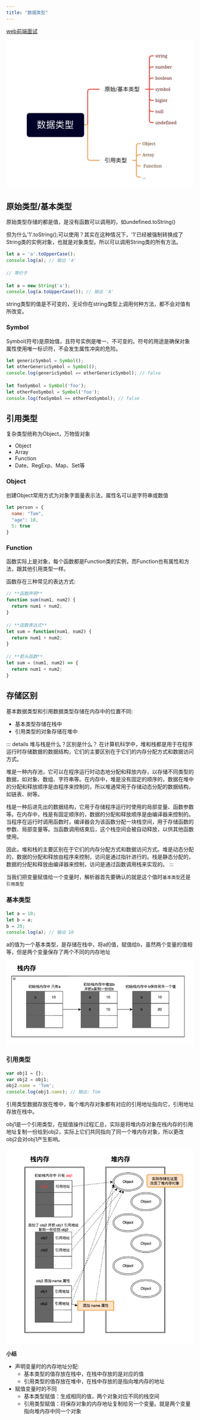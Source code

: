 ```yaml
---
title: "数据类型"
---
```


[web前端面试](https://vue3js.cn/interview/JavaScript/data_type.html#%E4%BA%8C%E3%80%81%E5%BC%95%E7%94%A8%E7%B1%BB%E5%9E%8B)

![data_type](./images/data_type.png)

## 原始类型/基本类型

原始类型存储的都是值，是没有函数可以调用的，如<span class="e-1">undefined.toString()</span>

但为什么<span class="e-1">'1'.toString();</span>可以使用？其实在这种情况下，<span class="e-1">'1'</span>已经被强制转换成了<span class="e-1">String</span>类的实例对象，也就是对象类型。所以可以调用<span class="e-1">String</span>类的所有方法。

```js
let a = 'a'.toUpperCase();
console.log(a); // 输出 'A'

// 等价于

let a = new String('a');
console.log(a.toUpperCase()); // 输出 'A'
```

<span class="e-1">string</span>类型的值是不可变的，无论你在<span class="e-1">string</span>类型上调用何种方法，都不会对值有所改变。

### Symbol

<span class="e-1">Symbol(符号)</span>是原始值，且符号实例是<span class="e-1">唯一、不可变的</span>。符号的用途是确保对象属性使用唯一标识符，不会发生属性冲突的危险。

```js
let genericSymbol = Symbol();
let otherGenericSymbol = Symbol();
console.log(genericSymbol == otherGenericSymbol); // false

let fooSymbol = Symbol('foo');
let otherFooSymbol = Symbol('foo');
console.log(fooSymbol == otherFooSymbol); // false
```

## 引用类型

复杂类型统称为<span class="e-1">Object</span>，万物皆对象

- Object
- Array
- Function
- Date、RegExp、Map、Set等

### Object

创建<span class="e-1">Object</span>常用方式为对象字面量表示法，属性名可以是字符串或数值

```js
let person = {
  name: "Tom",
  "age": 18,
  5: true
}
```
### Function

函数实际上是对象，每个函数都是<span class="e-1">Function</span>类的实例，而<span class="e-1">Function</span>也有属性和方法，跟其他引用类型一样。

函数存在三种常见的表达方式:

```js
// **函数声明**
function sum(num1, num2) {
  return num1 + num2;
}

// **函数表达式**
let sum = function(num1, num2) {
  return num1 + num2;
}

// **箭头函数**
let sum = (num1, num2) => {
  return num1 + num2;
}
```

## 存储区别

<span class="e-1">基本数据类型</span>和<span class="e-1">引用数据类型</span>存储在内存中的位置不同:

- 基本类型存储在<span class="e-1">栈</span>中
- 引用类型的对象存储在<span class="e-1">堆</span>中

::: details 堆与栈是什么？区别是什么？
在计算机科学中，堆和栈都是用于在程序运行时存储数据的数据结构，它们的主要区别在于<span class="e-1">它们的内存分配方式和数据访问方式</span>。

堆是一种内存池，它可以在程序运行时动态地分配和释放内存，以存储不同类型的数据，如对象、数组、字符串等。在内存中，堆是没有固定的顺序的，数据在堆中的分配和释放顺序是由程序来控制的，所以堆通常用于存储动态分配的数据结构，如链表、树等。

栈是一种<span class="e-1">后进先出</span>的数据结构，它用于存储程序运行时使用的局部变量、函数参数等。在内存中，栈是有固定顺序的，数据的分配和释放顺序是由编译器来控制的。当程序在运行时调用函数时，编译器会为该函数分配一块栈空间，用于存储函数的参数、局部变量等。当函数调用结束后，这个栈空间会被自动释放，以供其他函数使用。

因此，堆和栈的主要区别在于它们的内存分配方式和数据访问方式。堆是动态分配的，数据的分配和释放由程序来控制，访问是通过指针进行的。栈是静态分配的，数据的分配和释放由编译器来控制，访问是通过函数调用栈来实现的。
:::

当我们把变量赋值给一个变量时，解析器首先要确认的就是这个值时`基本类型`还是`引用类型`

### 基本类型

```js
let a = 10;
let b = a;
b = 20;
console.log(a); // 输出 10
```

<span class="e-1">a</span>的值为一个基本类型，是存储在栈中，将<span class="e-1">a</span>的值，赋值给<span class="e-1">b</span>，虽然两个变量的值相等，但是两个变量保存了两个不同的内存地址

![stack_memory](./images/stack_memory.png)

### 引用类型

```js
var obj1 = {};
var obj2 = obj1;
obj2.name = 'Tom';
console.log(obj1.name); // 输出: Tom
```

引用类型数据存放在堆中，每个堆内存对象都有对应的引用地址指向它，引用地址存放在栈中。

<span class="e-1">obj1</span>是一个引用类型，在赋值操作过程汇总，实际是将堆内存对象在栈内存的引用地址复制一份给到<span class="e-1">obj2</span>，实际上它们共同指向了同一个堆内存对象，所以更改<span class="e-1">obj2</span>会对<span class="e-1">obj1</span>产生影响。

![stack_memory_2](./images/stack_memory_2.png)

**小结**

- 声明变量时的内存地址分配:
  - 基本类型的值存放在栈中，在栈中存放的是对应的值
  - 引用类型的值存放在堆中，在栈中存放的是指向堆内存的地址
- 赋值变量时的不同
  - 基本类型赋值：生成相同的值，两个对象对应不同的栈空间
  - 引用类型赋值：将保存对象的内存地址复制给另一个变量。就是两个变量指向堆内存中同一个对象